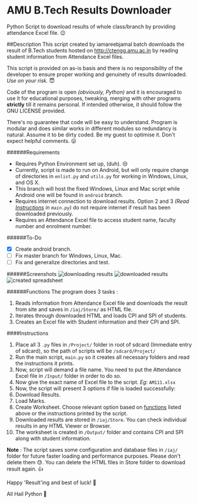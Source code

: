 AMU B.Tech Results Downloader
======
Python Script to download results of whole class/branch by providing attendance Excel file. :wink:

##Description 
This script created by iamareebjamal batch downloads the result of B.Tech students hosted on http://ctengg.amu.ac.in by reading student information from Attendance Excel files. 

This script is provided on as-is basis and there is no responsibility of the developer to ensure proper working and genuinety of results downloaded. *Use on your risk.* :innocent:

Code of the program is open *(obviously, Python)* and it is encouraged to use it for educational purposes, tweaking, merging with other programs **strictly** till it remains personal. If intended otherwise, it should follow the GNU LICENSE provided. 

There's no guarantee that code will be easy to understand. Program is modular and does similar works in different modules so redundancy is natural. Assume it to be dirty coded. Be my guest to optimise it. Don't expect helpful comments. :stuck_out_tongue:

######Requirements
+ Requires Python Environment set up, (duh). :unamused:
+ Currently, script is made to run on Android, but will only require change of directories in `enlist.py` and `utils.py` for working in Windows, Linux, and OS X.
+ This branch will host the fixed Windows, Linux and Mac script while Android one will be found in `android` branch. 
+ Requires internet connection to download results. Option 2 and 3 *(Read [Instructions](#instructions) in `main.py`)* do not require internet if result has been downloaded previously. 
+ Requires an Attendance Excel file to access student name, faculty number and enrolment number. 

######To-Do
- [x] Create android branch.
- [ ] Fix master branch for Windows, Linux, Mac.
- [ ] Fix and generalize directories and test.

######Screenshots
![downloading results](https://raw.githubusercontent.com/iamareebjamal/get_results/master/pics/pic1.png)
![downloaded results](https://raw.githubusercontent.com/iamareebjamal/get_results/master/pics/pic2.png)
![created spreadsheet](https://raw.githubusercontent.com/iamareebjamal/get_results/master/pics/pic3.png)

######Functions 
The program does 3 tasks :

1. Reads information from Attendance Excel file and downloads the result from site and saves in `/iaj/Store/` as HTML file.
2. Iterates through downloaded HTML and loads CPI and SPI of students.
3. Creates an Excel file with Student information and their CPI and SPI.

####Instructions
1. Place all 3 `.py` files in `/Project/` folder in root of sdcard (Immediate entry of sdcard), so the path of scripts will be `/sdcard/Project/`
2. Run the main script, `main.py` so it creates all necessary folders and read the instructions it prints. 
3. Now, script will demand a file name. You need to put the Attendance Excel file in `/Input/` folder in order to do so. 
4. Now give the exact name of Excel file to the script. *Eg:* `AM111.xlsx`
5. Now, the script will present 3 options if file is loaded successfully:
  1. Download Results. 
  2. Load Marks. 
  3. Create Worksheet. 
Choose relevant option based on [functions](#functions) listed above or the instructions printed by the script.
6. Downloaded results are stored in `/iaj/Store`. You can check individual results in any HTML Viewer or Browser. 
7. The worksheet is created in `/Output/` folder and contains CPI and SPI along with student information. 

**Note** : The script saves some configuration and database files in `/iaj/` folder for future faster loading and performance purposes. Please don't delete them :sweat:. You can delete the HTML files in Store folder to download result again. :+1:

Happy 'Result'ing and best of luck! :dancers:

All Hail Python :raised_hands: